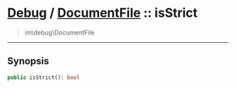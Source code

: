 # [Debug](debug.md) / [DocumentFile](debug-DocumentFile.md) :: isStrict
 > im\debug\DocumentFile
____

## Synopsis
```php
public isStrict(): bool
```
